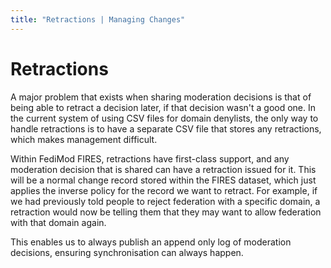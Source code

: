 ```yaml
---
title: "Retractions | Managing Changes"
---
```


# Retractions

A major problem that exists when sharing moderation decisions is that of being able to retract a decision later, if that decision wasn't a good one. In the current system of using CSV files for domain denylists, the only way to handle retractions is to have a separate CSV file that stores any retractions, which makes management difficult.

Within FediMod FIRES, retractions have first-class support, and any moderation decision that is shared can have a retraction issued for it. This will be a normal change record stored within the FIRES dataset, which just applies the inverse policy for the record we want to retract. For example, if we had previously told people to reject federation with a specific domain, a retraction would now be telling them that they may want to allow federation with that domain again.

This enables us to always publish an append only log of moderation decisions, ensuring synchronisation can always happen.
